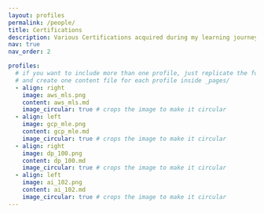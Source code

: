 ```yaml
---
layout: profiles
permalink: /people/
title: Certifications
description: Various Certifications acquired during my learning journey 
nav: true
nav_order: 2

profiles:
  # if you want to include more than one profile, just replicate the following block
  # and create one content file for each profile inside _pages/
  - align: right
    image: aws_mls.png
    content: aws_mls.md
    image_circular: true # crops the image to make it circular
  - align: left
    image: gcp_mle.png
    content: gcp_mle.md
    image_circular: true # crops the image to make it circular
  - align: right
    image: dp_100.png
    content: dp_100.md
    image_circular: true # crops the image to make it circular
  - align: left
    image: ai_102.png
    content: ai_102.md
    image_circular: true # crops the image to make it circular
---
```

